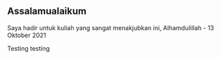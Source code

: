 ## Assalamualaikum

Saya hadir untuk kuliah yang sangat menakjubkan ini, Alhamdulillah - 13 Oktober 2021

Testing testing